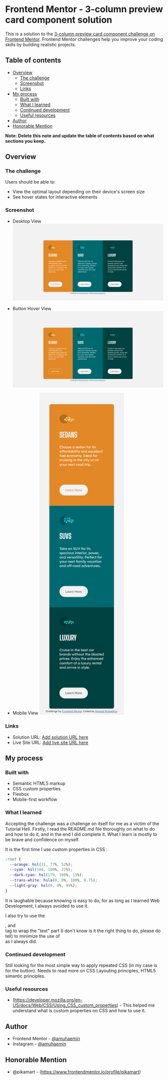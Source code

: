 # Frontend Mentor - 3-column preview card component solution

This is a solution to the [3-column preview card component challenge on Frontend Mentor](https://www.frontendmentor.io/challenges/3column-preview-card-component-pH92eAR2-). Frontend Mentor challenges help you improve your coding skills by building realistic projects.

## Table of contents

- [Overview](#overview)
  - [The challenge](#the-challenge)
  - [Screenshot](#screenshot)
  - [Links](#links)
- [My process](#my-process)
  - [Built with](#built-with)
  - [What I learned](#what-i-learned)
  - [Continued development](#continued-development)
  - [Useful resources](#useful-resources)
- [Author](#author)
- [Honorable Mention](#mentions)

**Note: Delete this note and update the table of contents based on what sections you keep.**

## Overview

### The challenge

Users should be able to:

- View the optimal layout depending on their device's screen size
- See hover states for interactive elements

### Screenshot

- Desktop View
  ![](./screenshots/ss-desktop-view.png)

- Button Hover View
  ![](./screenshots/ss-sedan-active-view.png)

- Mobile View
  ![](./screenshots/ss-mobile-view.png)

### Links

- Solution URL: [Add solution URL here](https://your-solution-url.com)
- Live Site URL: [Add live site URL here](https://your-live-site-url.com)

## My process

### Built with

- Semantic HTML5 markup
- CSS custom properties
- Flexbox
- Mobile-first workflow

### What I learned

Accepting the challenge was a challenge on itself for me as a victim of the Tutorial Hell. Firstly, I read the README.md file thoroughly on what to do and how to do it, and in the end I did complete it.
What I learn is mostly to be brave and confidence on myself.

It is the first time I use custom properties in CSS :

```css
:root {
  --orange: hsl(31, 77%, 52%);
  --cyan: hsl(184, 100%, 22%);
  --dark-cyan: hsl(179, 100%, 13%);
  --trans-white: hsla(0, 0%, 100%, 0.75);
  --light-gray: hsl(0, 0%, 95%);
}
```

It is laughable because knowing is easy to do, for as long as I learned Web Development, I always avoided to use it.

I also try to use the <article>, and <section> tag to wrap the "text" part (I don't know is it the right thing to do, please do tell) to minimize the use of <div> as I always did.

### Continued development

Still looking for the most simple way to apply repeated CSS (in my case is for the button). Needs to read more on CSS Layouting principles, HTML5 simantic principles.

### Useful resources

- (https://developer.mozilla.org/en-US/docs/Web/CSS/Using_CSS_custom_properties) - This helped me understand what is custom properties on CSS and how to use it.

## Author

- Frontend Mentor - [@amuhaemin](https://www.frontendmentor.io/profile/amuhaemin)
- Instagram - [@amuhaemin](https://www.instagram.com/amuhaemin)

## Honorable Mention

- @pikamart - (https://www.frontendmentor.io/profile/pikamart)
